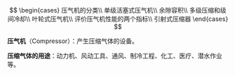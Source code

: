 $$
\begin{cases}
压气机的分类\\
单级活塞式压气机\\
余隙容积\\
多级压缩和级间冷却\\
叶轮式压气机\\
评价压气机性能的两个指标\\
引射式压缩器
\end{cases}
$$

**压气机**（Compressor）：产生压缩气体的设备。

**压缩气体的用途**：动力机、风动工具、通风、制冷工程、化工、医疗、潜水作业等。